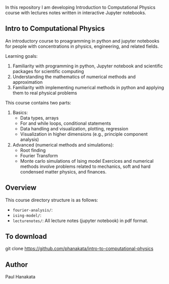 In this repository I am developing Introduction to Computational Physics course with lectures notes written in interactive Jupyter notebooks.
## Intro to Computational Physics
An introductory course to proagramming in python and jupyter notebooks for people with concentrations in physics, engineering, and related fields. 

Learning goals:
1. Familiarity with programming in python, Jupyter notebook and scientific packages for scientific computing 
2. Understanding the mathematics of numerical methods and approximation 
3. Familiarity with implementing numerical methods in python and applying them to real physical problems 

This course contains two parts:
1. Basics: 
    * Data types, arrays 
    * For and while loops, conditional statements 
    * Data handling and visualization, plotting, regression 
    * Visualization in higher dimensions (e.g., principle component analysis)
2. Advanced (numerical methods and simulations):
   * Root finding 
   * Fourier Transform 
   * Monte carlo simulations of Ising model 
Exercices and numerical methods involve problems related to mechanics, soft and hard condensed matter physics, and finances.  

## Overview 
This course directory structure is as follows:
* ```fourier-analysis/```:
* ```ising-model/```: 
* ```lecturenotes/```: All lecture notes (jupyter notebook) in pdf format.
## To download 
git clone https://github.com/phanakata/intro-to-computational-physics

## Author
Paul Hanakata
